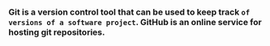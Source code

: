 ### Git is a version control tool that can be used to keep track `of versions of a software project`. GitHub is an online service for hosting git repositories.